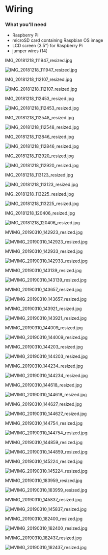 # Wiring

### What you'll need

- Raspberry Pi
- microSD card containing Raspbian OS image
- LCD screen (3.5") for Raspberry Pi
- jumper wires (14)


IMG_20181218_111947_resized.jpg

![IMG_20181218_111947_resized.jpg](imgs_wiring/IMG_20181218_111947_resized.jpg)

IMG_20181218_112107_resized.jpg

![IMG_20181218_112107_resized.jpg](imgs_wiring/IMG_20181218_112107_resized.jpg)

IMG_20181218_112453_resized.jpg

![IMG_20181218_112453_resized.jpg](imgs_wiring/IMG_20181218_112453_resized.jpg)

IMG_20181218_112548_resized.jpg

![IMG_20181218_112548_resized.jpg](imgs_wiring/IMG_20181218_112548_resized.jpg)

IMG_20181218_112846_resized.jpg

![IMG_20181218_112846_resized.jpg](imgs_wiring/IMG_20181218_112846_resized.jpg)

IMG_20181218_112920_resized.jpg

![IMG_20181218_112920_resized.jpg](imgs_wiring/IMG_20181218_112920_resized.jpg)

IMG_20181218_113123_resized.jpg

![IMG_20181218_113123_resized.jpg](imgs_wiring/IMG_20181218_113123_resized.jpg)

IMG_20181218_113225_resized.jpg

![IMG_20181218_113225_resized.jpg](imgs_wiring/IMG_20181218_113225_resized.jpg)

IMG_20181218_120406_resized.jpg

![IMG_20181218_120406_resized.jpg](imgs_wiring/IMG_20181218_120406_resized.jpg)

MVIMG_20190310_142923_resized.jpg

![MVIMG_20190310_142923_resized.jpg](imgs_wiring/MVIMG_20190310_142923_resized.jpg)

MVIMG_20190310_142933_resized.jpg

![MVIMG_20190310_142933_resized.jpg](imgs_wiring/MVIMG_20190310_142933_resized.jpg)

MVIMG_20190310_143139_resized.jpg

![MVIMG_20190310_143139_resized.jpg](imgs_wiring/MVIMG_20190310_143139_resized.jpg)

MVIMG_20190310_143657_resized.jpg

![MVIMG_20190310_143657_resized.jpg](imgs_wiring/MVIMG_20190310_143657_resized.jpg)

MVIMG_20190310_143921_resized.jpg

![MVIMG_20190310_143921_resized.jpg](imgs_wiring/MVIMG_20190310_143921_resized.jpg)

MVIMG_20190310_144009_resized.jpg

![MVIMG_20190310_144009_resized.jpg](imgs_wiring/MVIMG_20190310_144009_resized.jpg)

MVIMG_20190310_144203_resized.jpg

![MVIMG_20190310_144203_resized.jpg](imgs_wiring/MVIMG_20190310_144203_resized.jpg)

MVIMG_20190310_144234_resized.jpg

![MVIMG_20190310_144234_resized.jpg](imgs_wiring/MVIMG_20190310_144234_resized.jpg)

MVIMG_20190310_144618_resized.jpg

![MVIMG_20190310_144618_resized.jpg](imgs_wiring/MVIMG_20190310_144618_resized.jpg)

MVIMG_20190310_144627_resized.jpg

![MVIMG_20190310_144627_resized.jpg](imgs_wiring/MVIMG_20190310_144627_resized.jpg)

MVIMG_20190310_144754_resized.jpg

![MVIMG_20190310_144754_resized.jpg](imgs_wiring/MVIMG_20190310_144754_resized.jpg)

MVIMG_20190310_144859_resized.jpg

![MVIMG_20190310_144859_resized.jpg](imgs_wiring/MVIMG_20190310_144859_resized.jpg)

MVIMG_20190310_145224_resized.jpg

![MVIMG_20190310_145224_resized.jpg](imgs_wiring/MVIMG_20190310_145224_resized.jpg)

MVIMG_20190310_183959_resized.jpg

![MVIMG_20190310_183959_resized.jpg](imgs_wiring/MVIMG_20190310_183959_resized.jpg)

MVIMG_20190310_145837_resized.jpg

![MVIMG_20190310_145837_resized.jpg](imgs_wiring/MVIMG_20190310_145837_resized.jpg)

MVIMG_20190310_182400_resized.jpg

![MVIMG_20190310_182400_resized.jpg](imgs_wiring/MVIMG_20190310_182400_resized.jpg)

MVIMG_20190310_182437_resized.jpg

![MVIMG_20190310_182437_resized.jpg](imgs_wiring/MVIMG_20190310_182437_resized.jpg)

